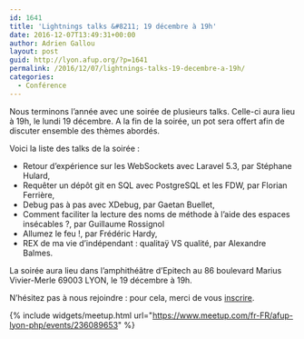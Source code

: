 ```yaml
---
id: 1641
title: 'Lightnings talks &#8211; 19 décembre à 19h'
date: 2016-12-07T13:49:31+00:00
author: Adrien Gallou
layout: post
guid: http://lyon.afup.org/?p=1641
permalink: /2016/12/07/lightnings-talks-19-decembre-a-19h/
categories:
  - Conférence
---
```

Nous terminons l&rsquo;année avec une soirée de plusieurs talks. Celle-ci aura lieu à 19h, le lundi 19 décembre. A la fin de la soirée, un pot sera offert afin de discuter ensemble des thèmes abordés.

Voici la liste des talks de la soirée :  
* Retour d&rsquo;expérience sur les WebSockets avec Laravel 5.3, par Stéphane Hulard,  
* Requêter un dépôt git en SQL avec PostgreSQL et les FDW, par Florian Ferrière,  
* Debug pas à pas avec XDebug, par Gaetan Buellet,  
* Comment faciliter la lecture des noms de méthode à l&rsquo;aide des espaces insécables ?, par Guillaume Rossignol  
* Allumez le feu !, par Frédéric Hardy,  
* REX de ma vie d&rsquo;indépendant : qualitaÿ VS qualité, par Alexandre Balmes.

La soirée aura lieu dans l’amphithéâtre d’Epitech au 86 boulevard Marius Vivier-Merle 69003 LYON, le 19 décembre à 19h.

N’hésitez pas à nous rejoindre : pour cela, merci de vous [inscrire](https://www.meetup.com/fr-FR/afup-lyon-php/events/236089653/).

{% include widgets/meetup.html url="https://www.meetup.com/fr-FR/afup-lyon-php/events/236089653" %}
